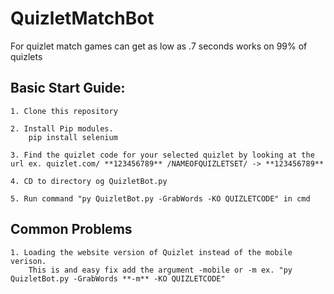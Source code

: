 # QuizletMatchBot
For quizlet match games can get as low as .7 seconds works on 99% of quizlets
## Basic Start Guide:
	1. Clone this repository

	2. Install Pip modules.
		pip install selenium

	3. Find the quizlet code for your selected quizlet by looking at the url ex. quizlet.com/ **123456789** /NAMEOFQUIZLETSET/ -> **123456789**

	4. CD to directory og QuizletBot.py 

	5. Run command "py QuizletBot.py -GrabWords -KO QUIZLETCODE" in cmd
## Common Problems
	1. Loading the website version of Quizlet instead of the mobile verison.
		This is and easy fix add the argument -mobile or -m ex. "py QuizletBot.py -GrabWords **-m** -KO QUIZLETCODE" 
		
